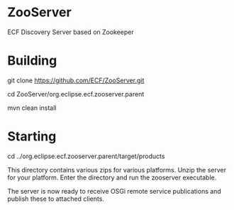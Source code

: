 ZooServer
=========

ECF Discovery Server based on Zookeeper


Building
========

git clone https://github.com/ECF/ZooServer.git

cd ZooServer/org.eclipse.ecf.zooserver.parent

mvn clean install

Starting
========

cd ../org.eclipse.ecf.zooserver.parent/target/products

This directory contains various zips for various platforms. Unzip the server for your platform. Enter the directory and run the zooserver executable.

The server is now ready to receive OSGi remote service publications and publish these to attached clients.
